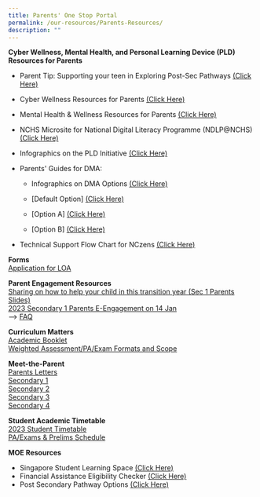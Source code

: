 ```yaml
---
title: Parents' One Stop Portal
permalink: /our-resources/Parents-Resources/
description: ""
---
```

**Cyber Wellness, Mental Health, and Personal Learning Device (PLD) Resources for Parents**<br>
* Parent Tip: Supporting your teen in Exploring Post-Sec Pathways [(Click Here)](https://www.google.com/url?q=https%3A%2F%2Fwww.moe.gov.sg%2F-%2Fmedia%2Ffiles%2Fparent-kit%2Fparent-kit---supporting-your-teen-in-exploring-post-secondary-pathways.pdf&sa=D&sntz=1&usg=AOvVaw39nIbGQbCLzRx1-k6mBiUN)

* Cyber Wellness Resources for Parents [(Click Here)](https://sites.google.com/moe.edu.sg/nchs-parents/cyber-wellness-resources-for-parents?authuser=0)

* Mental Health & Wellness Resources for Parents [(Click Here)](https://sites.google.com/moe.edu.sg/nchs-parents/cyber-wellness-resources-for-parents?authuser=0)

* NCHS Microsite for National Digital Literacy Programme (NDLP@NCHS) [(Click Here)](http://www.google.com/url?q=http%3A%2F%2Fgo.gov.sg%2Fnchs-ndlp&sa=D&sntz=1&usg=AOvVaw3RxkFU60FEALu86zIyPHT2)

* Infographics on the PLD Initiative [(Click Here)](https://drive.google.com/file/d/1OH3OlZneER-8rFtnXYtUHUEvTpsjIfUN/view?usp=sharing)

* Parents' Guides for DMA:
	*    Infographics on DMA Options [(Click Here)](https://drive.google.com/file/d/1ZF35oxkRutpDpY6OLEAznuPu8v2ClOqB/view?usp=sharing)

	* [Default Option\] [(Click Here)](https://drive.google.com/file/d/1F1R94g-dzejZNbciUWDc3_w30dFu5aov/view?usp=sharing)

	* [Option A\] [(Click Here)](https://drive.google.com/file/d/1F1R94g-dzejZNbciUWDc3_w30dFu5aov/view?usp=sharing)

	* [Option B\] [(Click Here)](https://drive.google.com/file/d/1tQmjvlVB0wbSE_UYvyh34v9J--B5wDEx/view?usp=sharing)

* Technical Support Flow Chart for NCzens [(Click Here)](https://sites.google.com/moe.edu.sg/nchs-parents/technical-support?authuser=0)


**Forms**<br>
[Application for LOA](https://go.gov.sg/nchs-loa)

**Parent Engagement Resources**<br>
[Sharing on how to help your child in this transition year (Sec 1 Parents Slides)](https://drive.google.com/file/d/1AERpSAZwgNOk9a0P7HAHbU4qiRcztz2M/view) <br>
[2023 Secondary 1 Parents E-Engagement on 14 Jan](https://drive.google.com/file/d/1vBIJx-6YgJR28lp1Y8vMIZii9l2fagiY/view?usp=sharing)
<br> --> [FAQ](https://drive.google.com/file/d/1j94mwMitZc_CT-lr8uBmhkhhQUFrj6cd/view?usp=share_link)

**Curriculum Matters**<br>
[Academic Booklet](https://drive.google.com/drive/folders/1-u9xunjUbfXWFHhldfQLP0fJmpUIXjzz?usp=sharing)  
[Weighted Assessment/PA/Exam Formats and Scope](https://drive.google.com/drive/u/1/folders/1fQWE3i8efqnjzatOy_LkVhLQIbqyRpJy)

**Meet-the-Parent**<br>
[Parents Letters](https://drive.google.com/drive/folders/0B0NLoi7jhnNmcUkxUkRrUlNoZ00?usp=sharing)  
[Secondary 1](https://drive.google.com/drive/folders/1lTjk_GqX5_KCCwMdGAoD3E6WNmep7S2F?usp=sharing)  
[Secondary 2](https://drive.google.com/drive/folders/1zBy3zTraW6izEZZn-rd8rAX48X6f5p46?usp=sharing)  
[Secondary 3](https://drive.google.com/drive/folders/15wvThnU2JtsfcrwCHH7YxrYJ2x1RIbYZ?usp=sharing)  
[Secondary 4](https://drive.google.com/drive/folders/1Au3HRa0_d1-9RnNsMNigz8ZrayXyX8Jq?usp=sharing)

**Student Academic Timetable**<br>
[2023 Student Timetable](https://drive.google.com/drive/folders/1H1LEVFF6JxSl7QaW2dnv2n7cBQM26iIH?usp=share_link)
<br>[PA/Exams & Prelims Schedule](https://drive.google.com/drive/folders/1HgnRw1KX51VKWpCq2CPiXN5Psm5n67AZ?usp=share_link)  

**MOE Resources**<br>
* Singapore Student Learning Space [(Click Here)](https://www.google.com/url?q=https%3A%2F%2Fwww.moe.gov.sg%2Feducation-in-sg%2Fstudent-learning-space&sa=D&sntz=1&usg=AOvVaw3TM0MrS8kyiSrhGTY10i0P)
* Financial Assistance Eligibility Checker [(Click Here)](https://www.google.com/url?q=https%3A%2F%2Fwww.moe.gov.sg%2Ffinancial-matters%2Ffinancial-assistance&sa=D&sntz=1&usg=AOvVaw2Zok23jQDy9dEI3BkG7PqF)
* Post Secondary Pathway Options [(Click Here)](https://www.google.com/url?q=https%3A%2F%2Fwww.moe.gov.sg%2Fpost-secondary&sa=D&sntz=1&usg=AOvVaw2SMgFn6pNymA8SO_KloW_O)